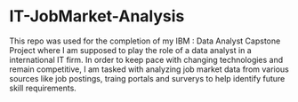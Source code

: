 # IT-JobMarket-Analysis
This repo was used for the completion of my IBM : Data Analyst Capstone Project  where I am supposed to play the role of a data analyst in a international IT firm. In order to keep pace with changing technologies and remain competitive, I am tasked with analyzing job market data from various sources like job postings, traing portals and surverys to help identify future skill requirements. 
